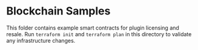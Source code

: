 # Blockchain Samples

This folder contains example smart contracts for plugin licensing and resale.
Run `terraform init` and `terraform plan` in this directory to validate any
infrastructure changes.
